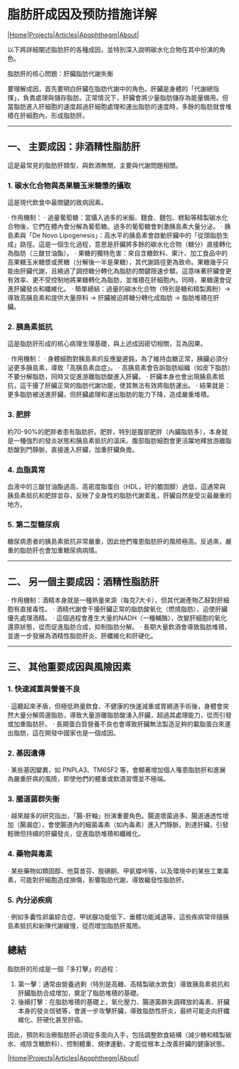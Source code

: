 # 脂肪肝成因及预防措施详解

|[Home](/README.md)|[Projects](/projects.md)|[Articles](/articles.md)|[Apophthegm](/apophthegm.md)|[About](/about.md)|

以下將詳細闡述脂肪肝的各種成因，並特別深入說明碳水化合物在其中扮演的角色。

脂肪肝的核心問題：肝臟脂肪代謝失衡

要理解成因，首先要明白肝臟在脂肪代謝中的角色。肝臟是身體的「代謝總指揮」，負責處理與儲存脂肪。正常情況下，肝臟會將少量脂肪儲存為能量備用。但當脂肪進入肝細胞的速度超過肝細胞處理和運出脂肪的速度時，多餘的脂肪就會堆積在肝細胞內，形成脂肪肝。

---

## 一、 主要成因：非酒精性脂肪肝

這是最常見的脂肪肝類型，與飲酒無關，主要與代謝問題相關。

### 1. 碳水化合物與高果糖玉米糖漿的攝取

這是現代飲食中最關鍵的致病因素。

· 作用機制：
  · 過量葡萄糖：當攝入過多的米飯、麵食、麵包、糕點等精製碳水化合物後，它們在體內會分解為葡萄糖。過多的葡萄糖會刺激胰島素大量分泌。
  · 胰島素與「De Novo Lipogenesis」：高水平的胰島素會啟動肝臟中的「從頭脂肪生成」路徑。這是一個生化過程，意思是肝臟將多餘的碳水化合物（糖分）直接轉化為脂肪（三酸甘油酯）。
  · 果糖的獨特危害：來自含糖飲料、果汁、加工食品中的高果糖玉米糖漿或蔗糖（分解後一半是果糖），其代謝路徑更為致命。果糖幾乎只能由肝臟代謝，且繞過了調控糖分轉化為脂肪的關鍵限速步驟。這意味著肝臟會更有效率、更不受控制地將果糖轉化為脂肪，並堆積在肝細胞內。同時，果糖還會促進肝臟發炎和纖維化。
· 簡單總結：過量的碳水化合物（特別是糖和精製澱粉）→ 導致高胰島素和提供大量原料 → 肝臟被迫將糖分轉化成脂肪 → 脂肪堆積在肝臟。

### 2. 胰島素抵抗

這是脂肪肝形成的核心病理生理基礎，與上述成因密切相關，互為因果。

· 作用機制：
  · 身體細胞對胰島素的反應變遲鈍，為了維持血糖正常，胰臟必須分泌更多胰島素，導致「高胰島素血症」。
  · 高胰島素會告訴脂肪組織（如皮下脂肪）不要分解脂肪，同時又促進游離脂肪酸進入肝臟。
  · 肝臟本身也會出現胰島素抵抗，這干擾了肝臟正常的脂肪代謝功能，使其無法有效將脂肪運出。
  · 結果就是：更多脂肪被送進肝臟，但肝臟處理和運出脂肪的能力下降，造成嚴重堆積。

### 3. 肥胖

約70-90%的肥胖者患有脂肪肝。肥胖，特別是腹部肥胖（內臟脂肪多），本身就是一種強烈的發炎狀態和胰島素抵抗的溫床。腹部脂肪細胞會更活躍地釋放游離脂肪酸到門靜脈，直接進入肝臟，加重肝臟負擔。

### 4. 血脂異常

血液中的三酸甘油酯過高、高密度脂蛋白（HDL，好的膽固醇）過低，這通常與胰島素抵抗和肥胖並存，反映了全身性的脂肪代謝紊亂，肝臟自然是受災最嚴重的地方。

### 5. 第二型糖尿病

糖尿病患者的胰島素抵抗非常嚴重，因此他們罹患脂肪肝的風險極高。反過來，嚴重的脂肪肝也會加重糖尿病病情。

---

## 二、 另一個主要成因：酒精性脂肪肝

· 作用機制：酒精本身就是一種熱量來源（每克7大卡），但其代謝產物乙醛對肝細胞有直接毒性。
  · 酒精代謝會干擾肝臟正常的脂肪酸氧化（燃燒脂肪），迫使肝臟優先處理酒精。
  · 這個過程會產生大量的NADH（一種輔酶），改變肝細胞的氧化還原狀態，從而促進脂肪合成，抑制脂肪分解。
  · 長期大量飲酒會導致脂肪堆積，並進一步發展為酒精性脂肪肝炎、肝纖維化和肝硬化。

---

## 三、 其他重要成因與風險因素

### 1. 快速減重與營養不良

· 這聽起來矛盾，但極低熱量飲食、不健康的快速減重或胃繞道手術後，身體會突然大量分解周邊脂肪，導致大量游離脂肪酸湧入肝臟，超過其處理能力，從而引發或加重脂肪肝。
· 長期蛋白質營養不良也會導致肝臟無法製造足夠的載脂蛋白來運出脂肪，這在開發中國家也是一個成因。

### 2. 基因遺傳

· 某些基因變異，如 PNPLA3、TM6SF2 等，會顯著增加個人罹患脂肪肝和進展為嚴重肝病的風險，即使他們的體重或飲酒習慣並不極端。

### 3. 腸道菌群失衡

· 越來越多的研究指出，「腸-肝軸」扮演重要角色。腸道壞菌過多、腸道通透性增加（腸漏症），會使腸道內的細菌毒素（如內毒素）進入門靜脈，到達肝臟，引發輕微但持續的肝臟發炎，促進脂肪堆積和纖維化。

### 4. 藥物與毒素

· 某些藥物如類固醇、他莫昔芬、胺碘酮、甲氨蝶呤等，以及環境中的某些工業毒素，可能對肝細胞造成損傷，影響脂肪代謝，導致繼發性脂肪肝。

### 5. 內分泌疾病

· 例如多囊性卵巢綜合症、甲狀腺功能低下、垂體功能減退等，這些疾病常伴隨胰島素抵抗和新陳代謝緩慢，從而增加脂肪肝風險。

## 總結

脂肪肝的形成是一個「多打擊」的過程：

1. 第一擊：通常由營養過剩（特別是高糖、高精製碳水飲食）導致胰島素抵抗和肝臟脂肪合成增加，奠定了脂肪堆積的基礎。
2. 後續打擊：在脂肪堆積的基礎上，氧化壓力、腸道菌群失調釋放的毒素、肝臟本身的發炎信號等，會進一步攻擊肝臟，導致脂肪性肝炎，最終可能走向肝纖維化、肝硬化甚至肝癌。

因此，預防和治療脂肪肝必須從多面向入手，包括調整飲食結構（減少糖和精製碳水、戒除含糖飲料）、控制體重、規律運動，才能從根本上改善肝臟的健康狀態。

|[Home](/README.md)|[Projects](/projects.md)|[Articles](/articles.md)|[Apophthegm](/apophthegm.md)|[About](/about.md)|
